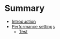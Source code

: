 # Summary

* [Introduction](README.md)
* [Performance settings](performance.md)
   * [Test](test.md)

